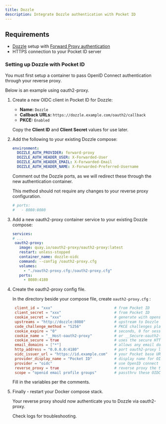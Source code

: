```yaml
---
title: Dozzle
description: Integrate Dozzle authentication with Pocket ID
---
```


## Requirements

- [Dozzle](https://github.com/amir20/dozzle) setup with [Forward Proxy authentication](https://dozzle.dev/guide/authentication)
- HTTPS connection to your Pocket ID server

### Setting up Dozzle with Pocket ID

You must first setup a container to pass OpenID Connect authentication through your reverse proxy.

Below is an example using oauth2-proxy.

1. Create a new OIDC client in Pocket ID for Dozzle: 
    
    - **Name:** `Dozzle`
    - **Callback URLs:** `https://dozzle.example.com/oauth2/callback`
    - **PKCE:** `Enabled`

    Copy the **Client ID** and **Client Secret** values for use later.


2. Add the following to your existing Dozzle compose:
   
    ```yml
    environment:
      DOZZLE_AUTH_PROVIDER: forward-proxy
      DOZZLE_AUTH_HEADER_USER: X-Forwarded-User
      DOZZLE_AUTH_HEADER_EMAIL: X-Forwarded-Email
      DOZZLE_AUTH_HEADER_NAME: X-Forwarded-Preferred-Username
    ```

   Comment out the Dozzle ports, as we will redirect these through the new authentication container.

   This method should not require any changes to your reverse proxy configuration.

    ```yml
    # ports:
    #   - 8080:8080
    ```


3. Add a new oauth2-proxy container service to your existing Dozzle compose: 
   
   ```yml
   services:
   # ...
    oauth2-proxy:
      image: quay.io/oauth2-proxy/oauth2-proxy:latest
      restart: unless-stopped
      container_name: dozzle-oidc
      command: --config /oauth2-proxy.cfg
      volumes:
        - "./oauth2-proxy.cfg:/oauth2-proxy.cfg"
      ports:
        - 8080:4180
   ```

4. Create the oauth2-proxy config file.
   
   In the directory beside your compose file, create `oauth2-proxy.cfg` :

   ```toml
    client_id = "xxx"                            # from Pocket ID
    client_secret = "xxx"                        # from Pocket ID
    cookie_secret = "xxx"                        # generate with openssl rand -base64 32 | tr -- '+/' '-_'
    upstreams = "http://dozzle:8080"             # upstream to Dozzle containers internal port
    code_challenge_method = "S256"               # PKCE challenges plain or S256
    cookie_expire = "0"                          # seconds, 0 for session
    cookie_name = "__Host-oauth2-proxy"          # or __Secure-oauth2-proxy (less secure)
    cookie_secure = true                         # uses the secure HTTPS cookie
    email_domains = ["*"]                        # allows any email domain to authenticate
    http_address = "0.0.0.0:4180"                # port oauth2-proxy listens on
    oidc_issuer_url = "https://id.example.com"   # your Pocket base URL
    provider_display_name = "Pocket ID"          # display name for OIDC login
    provider = "oidc"                            # use OpenID connect
    reverse_proxy = true                         # reverse proxy the traffic
    scope = "openid email profile groups"        # passthru these OIDC scopes
   ```

   Fill in the variables per the comments.
   
5. Finally - restart your Docker compose stack. 
   
   Your reverse proxy should now authenticate you to Dozzle via oauth2-proxy.

   Check logs for troubleshooting.
